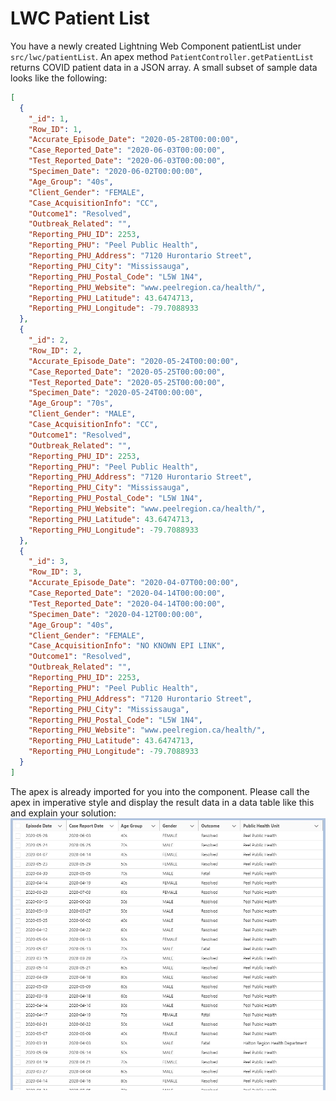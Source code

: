 # LWC Patient List

You have a newly created Lightning Web Component patientList under `src/lwc/patientList`. An apex method `PatientController.getPatientList` returns COVID patient data in a JSON array. A small subset of sample data looks like the following:
```JSON
[
  {
    "_id": 1,
    "Row_ID": 1,
    "Accurate_Episode_Date": "2020-05-28T00:00:00",
    "Case_Reported_Date": "2020-06-03T00:00:00",
    "Test_Reported_Date": "2020-06-03T00:00:00",
    "Specimen_Date": "2020-06-02T00:00:00",
    "Age_Group": "40s",
    "Client_Gender": "FEMALE",
    "Case_AcquisitionInfo": "CC",
    "Outcome1": "Resolved",
    "Outbreak_Related": "",
    "Reporting_PHU_ID": 2253,
    "Reporting_PHU": "Peel Public Health",
    "Reporting_PHU_Address": "7120 Hurontario Street",
    "Reporting_PHU_City": "Mississauga",
    "Reporting_PHU_Postal_Code": "L5W 1N4",
    "Reporting_PHU_Website": "www.peelregion.ca/health/",
    "Reporting_PHU_Latitude": 43.6474713,
    "Reporting_PHU_Longitude": -79.7088933
  },
  {
    "_id": 2,
    "Row_ID": 2,
    "Accurate_Episode_Date": "2020-05-24T00:00:00",
    "Case_Reported_Date": "2020-05-25T00:00:00",
    "Test_Reported_Date": "2020-05-25T00:00:00",
    "Specimen_Date": "2020-05-24T00:00:00",
    "Age_Group": "70s",
    "Client_Gender": "MALE",
    "Case_AcquisitionInfo": "CC",
    "Outcome1": "Resolved",
    "Outbreak_Related": "",
    "Reporting_PHU_ID": 2253,
    "Reporting_PHU": "Peel Public Health",
    "Reporting_PHU_Address": "7120 Hurontario Street",
    "Reporting_PHU_City": "Mississauga",
    "Reporting_PHU_Postal_Code": "L5W 1N4",
    "Reporting_PHU_Website": "www.peelregion.ca/health/",
    "Reporting_PHU_Latitude": 43.6474713,
    "Reporting_PHU_Longitude": -79.7088933
  },
  {
    "_id": 3,
    "Row_ID": 3,
    "Accurate_Episode_Date": "2020-04-07T00:00:00",
    "Case_Reported_Date": "2020-04-14T00:00:00",
    "Test_Reported_Date": "2020-04-14T00:00:00",
    "Specimen_Date": "2020-04-12T00:00:00",
    "Age_Group": "40s",
    "Client_Gender": "FEMALE",
    "Case_AcquisitionInfo": "NO KNOWN EPI LINK",
    "Outcome1": "Resolved",
    "Outbreak_Related": "",
    "Reporting_PHU_ID": 2253,
    "Reporting_PHU": "Peel Public Health",
    "Reporting_PHU_Address": "7120 Hurontario Street",
    "Reporting_PHU_City": "Mississauga",
    "Reporting_PHU_Postal_Code": "L5W 1N4",
    "Reporting_PHU_Website": "www.peelregion.ca/health/",
    "Reporting_PHU_Latitude": 43.6474713,
    "Reporting_PHU_Longitude": -79.7088933
  }
]
```

The apex is already imported for you into the component. Please call the apex in imperative style and display the result data in a data table like this and explain your solution:
![Solution](result.jpg)
